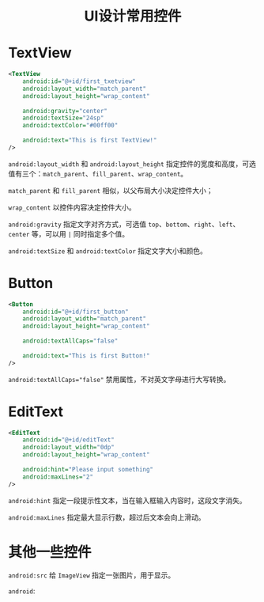 # <center> UI设计常用控件

# TextView

``` xml
<TextView
    android:id="@+id/first_txetview"
    android:layout_width="match_parent"
    android:layout_height="wrap_content"
 
    android:gravity="center"
    android:textSize="24sp"
    android:textColor="#00ff00"
 
    android:text="This is first TextView!"
/>
```

`android:layout_width` 和 `android:layout_height` 指定控件的宽度和高度，可选值有三个：`match_parent`、`fill_parent`、`wrap_content`。

`match_parent` 和 `fill_parent` 相似，以父布局大小决定控件大小；

`wrap_content` 以控件内容决定控件大小。

`android:gravity` 指定文字对齐方式，可选值 `top`、`bottom`、`right`、`left`、`center` 等，可以用 `|` 同时指定多个值。

`android:textSize` 和 `android:textColor` 指定文字大小和颜色。

# Button

``` xml
<Button
    android:id="@+id/first_button"
    android:layout_width="match_parent"
    android:layout_height="wrap_content"
 
    android:textAllCaps="false"
 
    android:text="This is first Button!"
/>
```

`android:textAllCaps="false"` 禁用属性，不对英文字母进行大写转换。

# EditText

``` xml
<EditText
    android:id="@+id/editText"
    android:layout_width="0dp"
    android:layout_height="wrap_content"
 
    android:hint="Please input something"
    android:maxLines="2"
/>
```

`android:hint` 指定一段提示性文本，当在输入框输入内容时，这段文字消失。

`android:maxLines` 指定最大显示行数，超过后文本会向上滑动。

# 其他一些控件

`android:src` 给 `ImageView` 指定一张图片，用于显示。

`android`:


